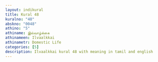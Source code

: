 ```yaml
---
layout: indikural
title: Kural 48
kuralno: "48"
abskno: "0048"
athino: "5"
athiname: இல்வாழ்க்கை
athinameen: Ilvaalkkai
athinametr: Domestic Life
categories: [5]
description: Ilvaalkkai kural 48 with meaning in tamil and english 
---
```


